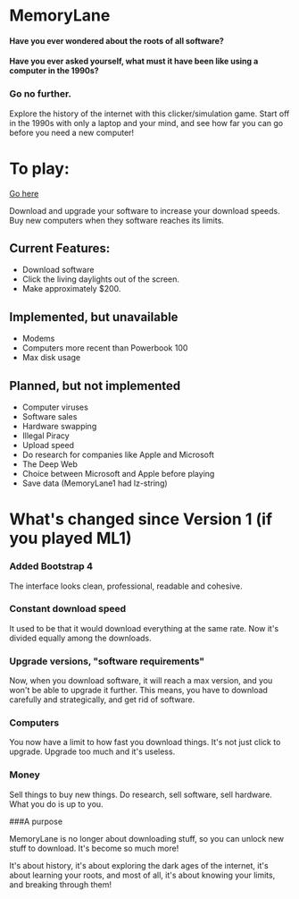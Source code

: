 # MemoryLane

#### Have you ever wondered about the roots of all software?

#### Have you ever asked yourself, what must it have been like using a computer in the 1990s?

### Go no further.

Explore the history of the internet with this clicker/simulation game. Start off in the 1990s with only a laptop and your mind, and see how far you can go before you need a new computer!

# To play:

[Go here](https://corbbing.github.io/MemoryLane2/)

Download and upgrade your software to increase your download speeds. Buy new computers when they software reaches its limits.


## Current Features:

- Download software
- Click the living daylights out of the screen.
- Make approximately $200.

## Implemented, but unavailable

- Modems
- Computers more recent than Powerbook 100
- Max disk usage

## Planned, but not implemented

- Computer viruses
- Software sales
- Hardware swapping
- Illegal Piracy
- Upload speed
- Do research for companies like Apple and Microsoft
- The Deep Web
- Choice between Microsoft and Apple before playing
- Save data (MemoryLane1 had lz-string)

# What's changed since Version 1 (if you played ML1)

### Added Bootstrap 4

The interface looks clean, professional, readable and cohesive.



### Constant download speed

It used to be that it would download everything at the same rate. Now it's divided equally among the downloads.

### Upgrade versions, "software requirements"

Now, when you download software, it will reach a max version, and you won't be able to upgrade it further. This means, you have to download carefully and strategically, and get rid of software.

### Computers

You now have a limit to how fast you download things. It's not just click to upgrade. Upgrade too much and it's useless.

### Money

Sell things to buy new things. Do research, sell software, sell hardware. What you do is up to you.

###A purpose

MemoryLane is no longer about downloading stuff, so you can unlock new stuff to download. It's become so much more! 

It's about history, it's about exploring the dark ages of the internet, it's about learning your roots, and most of all, it's about knowing your limits, and breaking through them!









